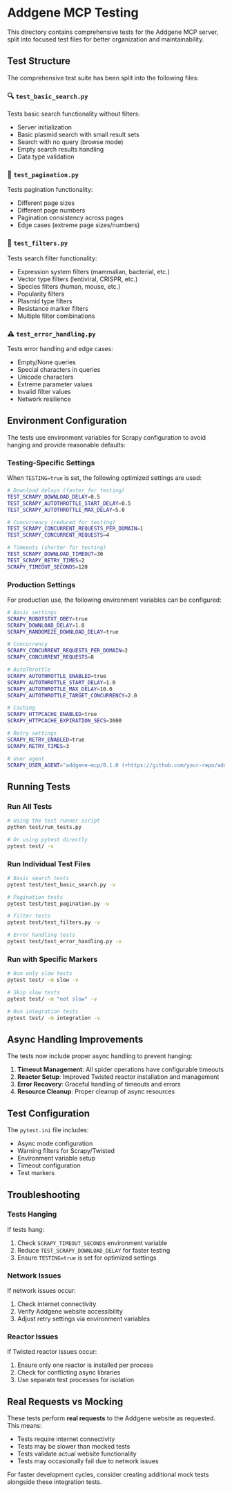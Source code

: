 # Addgene MCP Testing

This directory contains comprehensive tests for the Addgene MCP server, split into focused test files for better organization and maintainability.

## Test Structure

The comprehensive test suite has been split into the following files:

### 🔍 `test_basic_search.py`
Tests basic search functionality without filters:
- Server initialization
- Basic plasmid search with small result sets
- Search with no query (browse mode)
- Empty search results handling
- Data type validation

### 📄 `test_pagination.py`
Tests pagination functionality:
- Different page sizes
- Different page numbers
- Pagination consistency across pages
- Edge cases (extreme page sizes/numbers)

### 🔧 `test_filters.py`
Tests search filter functionality:
- Expression system filters (mammalian, bacterial, etc.)
- Vector type filters (lentiviral, CRISPR, etc.)
- Species filters (human, mouse, etc.)
- Popularity filters
- Plasmid type filters
- Resistance marker filters
- Multiple filter combinations

### ⚠️ `test_error_handling.py`
Tests error handling and edge cases:
- Empty/None queries
- Special characters in queries
- Unicode characters
- Extreme parameter values
- Invalid filter values
- Network resilience

## Environment Configuration

The tests use environment variables for Scrapy configuration to avoid hanging and provide reasonable defaults:

### Testing-Specific Settings
When `TESTING=true` is set, the following optimized settings are used:

```bash
# Download delays (faster for testing)
TEST_SCRAPY_DOWNLOAD_DELAY=0.5
TEST_SCRAPY_AUTOTHROTTLE_START_DELAY=0.5
TEST_SCRAPY_AUTOTHROTTLE_MAX_DELAY=5.0

# Concurrency (reduced for testing)
TEST_SCRAPY_CONCURRENT_REQUESTS_PER_DOMAIN=1
TEST_SCRAPY_CONCURRENT_REQUESTS=4

# Timeouts (shorter for testing)
TEST_SCRAPY_DOWNLOAD_TIMEOUT=30
TEST_SCRAPY_RETRY_TIMES=2
SCRAPY_TIMEOUT_SECONDS=120
```

### Production Settings
For production use, the following environment variables can be configured:

```bash
# Basic settings
SCRAPY_ROBOTSTXT_OBEY=true
SCRAPY_DOWNLOAD_DELAY=1.0
SCRAPY_RANDOMIZE_DOWNLOAD_DELAY=true

# Concurrency
SCRAPY_CONCURRENT_REQUESTS_PER_DOMAIN=2
SCRAPY_CONCURRENT_REQUESTS=8

# AutoThrottle
SCRAPY_AUTOTHROTTLE_ENABLED=true
SCRAPY_AUTOTHROTTLE_START_DELAY=1.0
SCRAPY_AUTOTHROTTLE_MAX_DELAY=10.0
SCRAPY_AUTOTHROTTLE_TARGET_CONCURRENCY=2.0

# Caching
SCRAPY_HTTPCACHE_ENABLED=true
SCRAPY_HTTPCACHE_EXPIRATION_SECS=3600

# Retry settings
SCRAPY_RETRY_ENABLED=true
SCRAPY_RETRY_TIMES=3

# User agent
SCRAPY_USER_AGENT="addgene-mcp/0.1.0 (+https://github.com/your-repo/addgene-mcp)"
```

## Running Tests

### Run All Tests
```bash
# Using the test runner script
python test/run_tests.py

# Or using pytest directly
pytest test/ -v
```

### Run Individual Test Files
```bash
# Basic search tests
pytest test/test_basic_search.py -v

# Pagination tests
pytest test/test_pagination.py -v

# Filter tests
pytest test/test_filters.py -v

# Error handling tests
pytest test/test_error_handling.py -v
```

### Run with Specific Markers
```bash
# Run only slow tests
pytest test/ -m slow -v

# Skip slow tests
pytest test/ -m "not slow" -v

# Run integration tests
pytest test/ -m integration -v
```

## Async Handling Improvements

The tests now include proper async handling to prevent hanging:

1. **Timeout Management**: All spider operations have configurable timeouts
2. **Reactor Setup**: Improved Twisted reactor installation and management
3. **Error Recovery**: Graceful handling of timeouts and errors
4. **Resource Cleanup**: Proper cleanup of async resources

## Test Configuration

The `pytest.ini` file includes:
- Async mode configuration
- Warning filters for Scrapy/Twisted
- Environment variable setup
- Timeout configuration
- Test markers

## Troubleshooting

### Tests Hanging
If tests hang:
1. Check `SCRAPY_TIMEOUT_SECONDS` environment variable
2. Reduce `TEST_SCRAPY_DOWNLOAD_DELAY` for faster testing
3. Ensure `TESTING=true` is set for optimized settings

### Network Issues
If network issues occur:
1. Check internet connectivity
2. Verify Addgene website accessibility
3. Adjust retry settings via environment variables

### Reactor Issues
If Twisted reactor issues occur:
1. Ensure only one reactor is installed per process
2. Check for conflicting async libraries
3. Use separate test processes for isolation

## Real Requests vs Mocking

These tests perform **real requests** to the Addgene website as requested. This means:
- Tests require internet connectivity
- Tests may be slower than mocked tests
- Tests validate actual website functionality
- Tests may occasionally fail due to network issues

For faster development cycles, consider creating additional mock tests alongside these integration tests. 